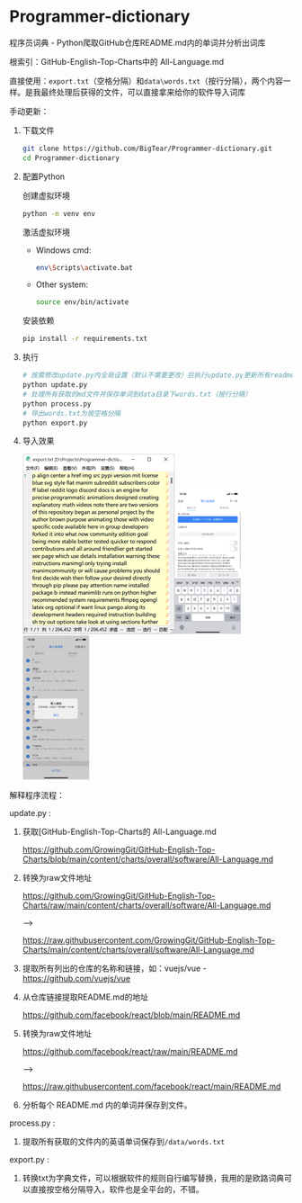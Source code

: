 # Programmer-dictionary
程序员词典 - Python爬取GitHub仓库README.md内的单词并分析出词库

根索引：GitHub-English-Top-Charts中的 All-Language.md

直接使用：`export.txt`（空格分隔）和`data\words.txt`（按行分隔），两个内容一样。是我最终处理后获得的文件，可以直接拿来给你的软件导入词库

手动更新：

1. 下载文件

   ```bash
   git clone https://github.com/BigTear/Programmer-dictionary.git
   cd Programmer-dictionary
   ```
   
2. 配置Python

   创建虚拟环境

   ```bash
   python -m venv env
   ```
   
   激活虚拟环境
   
   - Windows cmd:

       ```bash
       env\Scripts\activate.bat
       ```
   
   - Other system:

       ```bash
       source env/bin/activate
       ```
   
   安装依赖
   
   ```bash
   pip install -r requirements.txt
   ```
   
3. 执行
   
   ```bash
   # 按需修改update.py内全局设置（默认不需要更改）后执行update.py更新所有readme并保存到data目录下
   python update.py 
   # 处理所有获取的md文件并保存单词到data目录下words.txt（按行分隔）
   python process.py
   # 导出words.txt为按空格分隔
   python export.py
   ```

4. 导入效果

   <img src="images/README.assets/image-20220314111755616.png" alt="image-20220314111755616" style="zoom:50%;" /><img src="images/README.assets/image-20220314111839282.png" alt="image-20220314111839282" style="zoom:25%;" /><img src="images/README.assets/300DF4DDD149C36C08214B99EDE94108.png" alt="img" style="zoom:25%;" />



解释程序流程：

update.py :

1. 获取[GitHub-English-Top-Charts的 All-Language.md

   https://github.com/GrowingGit/GitHub-English-Top-Charts/blob/main/content/charts/overall/software/All-Language.md

2. 转换为raw文件地址

   https://github.com/GrowingGit/GitHub-English-Top-Charts/raw/main/content/charts/overall/software/All-Language.md 

   -->

   https://raw.githubusercontent.com/GrowingGit/GitHub-English-Top-Charts/main/content/charts/overall/software/All-Language.md

3. 提取所有列出的仓库的名称和链接，如：vuejs/vue - https://github.com/vuejs/vue

4. 从仓库链接提取README.md的地址

   https://github.com/facebook/react/blob/main/README.md

5. 转换为raw文件地址

   https://github.com/facebook/react/raw/main/README.md

   -->

   https://raw.githubusercontent.com/facebook/react/main/README.md

6. 分析每个 README.md 内的单词并保存到文件。

   

process.py :

1. 提取所有获取的文件内的英语单词保存到`/data/words.txt`

export.py :

1. 转换txt为字典文件，可以根据软件的规则自行编写替换，我用的是欧路词典可以直接按空格分隔导入，软件也是全平台的，不错。

